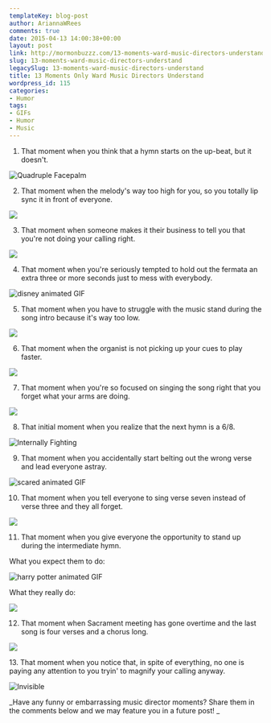 ```yaml
---
templateKey: blog-post
author: AriannaWRees
comments: true
date: 2015-04-13 14:00:38+00:00
layout: post
link: http://mormonbuzzz.com/13-moments-ward-music-directors-understand/
slug: 13-moments-ward-music-directors-understand
legacySlug: 13-moments-ward-music-directors-understand
title: 13 Moments Only Ward Music Directors Understand
wordpress_id: 115
categories:
- Humor
tags:
- GIFs
- Humor
- Music
---
```


1. That moment when you think that a hymn starts on the up-beat, but it doesn't.

![Quadruple Facepalm](http://www.reactiongifs.com/r/bFFJysJ.gif)

2. That moment when the melody's way too high for you, so you totally lip sync it in front of everyone.

![](http://33.media.tumblr.com/fc7711a572ddc1208b96747e92bd7a5c/tumblr_n4sm99YlbB1qcm0m3o1_500.gif)

3. That moment when someone makes it their business to tell you that you're not doing your calling right.

![](https://31.media.tumblr.com/003d2ea60c9794924579936ff21a4e5c/tumblr_n1j083NBBl1sgl0ajo1_500.gif)

4. That moment when you're seriously tempted to hold out the fermata an extra three or more seconds just to mess with everybody.

![disney animated GIF ](http://media.giphy.com/media/vaZxSTZhMvb8Y/giphy.gif)

5. That moment when you have to struggle with the music stand during the song intro because it's way too low.

![](http://imgfave-herokuapp-com.global.ssl.fastly.net/image_cache/1370027942225454_animate.gif)

6. That moment when the organist is not picking up your cues to play faster.

![](http://www.whatsupyasieve.com/wp-content/uploads/2013/05/new-girl2.gif)

7. That moment when you're so focused on singing the song right that you forget what your arms are doing.

![](http://media.tumblr.com/tumblr_lov4krrqNT1qzhvvr.gif)

8. That initial moment when you realize that the next hymn is a 6/8.

![Internally Fighting](http://www.reactiongifs.com/r/CaogEdw.gif)

9. That moment when you accidentally start belting out the wrong verse and lead everyone astray.

![scared animated GIF ](http://media.giphy.com/media/KxcxysGVErgfm/giphy.gif)

10. That moment when you tell everyone to sing verse seven instead of verse three and they all forget.

![](http://toco.distractify.com/postimage/201412/13/14745b51736ee13e117b38a2e001348f.gif)

11. That moment when you give everyone the opportunity to stand up during the intermediate hymn.

What you expect them to do:

![harry potter animated GIF ](http://media.giphy.com/media/DCJYYOmu4Co7u/giphy.gif)

What they really do:

![](http://www.theblaze.com/wp-content/uploads/2014/01/screen-grab-1.jpg)

12. That moment when Sacrament meeting has gone overtime and the last song is four verses and a chorus long.

![](http://mylittlefacewhen.com/media/f/img/mlfw2709-S1eYi.gif)

13. That moment when you notice that, in spite of everything, no one is paying any attention to you tryin' to magnify your calling anyway.

![Invisible](http://www.reactiongifs.com/wp-content/uploads/2013/07/invisible.gif)

_Have any funny or embarrassing music director moments? Share them in the comments below and we may feature you in a future post! _
